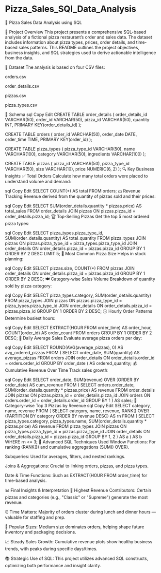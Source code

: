 # Pizza_Sales_SQl_Data_Analysis

🍕 Pizza Sales Data Analysis using SQL

📌 Project Overview
This project presents a comprehensive SQL-based analysis of a fictional pizza restaurant’s order and sales data. The dataset includes information about pizza types, prices, order details, and time-based sales patterns. This README outlines the project objectives, business insights, and SQL strategies used to derive actionable intelligence from the data.

📂 Dataset
The analysis is based on four CSV files:

orders.csv

order_details.csv

pizzas.csv

pizza_types.csv

🧱 Schema
sql
Copy
Edit
CREATE TABLE order_details (
    order_details_id VARCHAR(50),
    order_id VARCHAR(50),
    pizza_id VARCHAR(50),
    quantity INT,
    PRIMARY KEY(order_details_id)
);

CREATE TABLE orders (
    order_id VARCHAR(50),
    order_date DATE,
    order_time TIME,
    PRIMARY KEY(order_id)
);

CREATE TABLE pizza_types (
    pizza_type_id VARCHAR(50),
    name VARCHAR(100),
    category VARCHAR(50),
    ingredients VARCHAR(100)
);

CREATE TABLE pizzas (
    pizza_id VARCHAR(50),
    pizza_type_id VARCHAR(50),
    size VARCHAR(10),
    price NUMERIC(6, 2)
);
🔍 Key Business Insights
✅ Total Orders
Calculate how many total orders were placed to understand volume and demand:

sql
Copy
Edit
SELECT COUNT(*) AS total FROM orders;
💵 Revenue Tracking
Revenue derived from the quantity of pizzas sold and their prices:

sql
Copy
Edit
SELECT SUM(order_details.quantity * pizzas.price) AS total_sales
FROM order_details
JOIN pizzas ON pizzas.pizza_id = order_details.pizza_id;
🏆 Top-Selling Pizzas
Get the top 5 most ordered pizza types:

sql
Copy
Edit
SELECT pizza_types.pizza_type_id, SUM(order_details.quantity) AS total_quantity
FROM pizza_types
JOIN pizzas ON pizzas.pizza_type_id = pizza_types.pizza_type_id
JOIN order_details ON order_details.pizza_id = pizzas.pizza_id
GROUP BY 1
ORDER BY 2 DESC 
LIMIT 5;
📏 Most Common Pizza Size
Helps in stock planning:

sql
Copy
Edit
SELECT pizzas.size, COUNT(*)
FROM pizzas
JOIN order_details ON order_details.pizza_id = pizzas.pizza_id
GROUP BY 1
ORDER BY 2 DESC;
🍽️ Category-wise Sales Volume
Breakdown of quantity sold by pizza category:

sql
Copy
Edit
SELECT pizza_types.category, SUM(order_details.quantity)
FROM pizza_types
JOIN pizzas ON pizzas.pizza_type_id = pizza_types.pizza_type_id
JOIN order_details ON order_details.pizza_id = pizzas.pizza_id
GROUP BY 1
ORDER BY 2 DESC;
🕒 Hourly Order Patterns
Determine busiest hours:

sql
Copy
Edit
SELECT EXTRACT(HOUR FROM order_time) AS order_hour, COUNT(order_id) AS order_count
FROM orders
GROUP BY 1
ORDER BY 2 DESC;
📆 Daily Average Sales
Evaluate average pizza orders per day:

sql
Copy
Edit
SELECT ROUND(AVG(average_pizzas), 0) AS avg_ordered_pizzas
FROM (
    SELECT order_date, SUM(quantity) AS average_pizzas
    FROM orders
    JOIN order_details ON order_details.order_id = orders.order_id
    GROUP BY order_date
) AS ordered_quantity;
💰 Cumulative Revenue Over Time
Track sales growth:

sql
Copy
Edit
SELECT order_date, SUM(revenue) OVER (ORDER BY order_date) AS cum_revenue
FROM (
    SELECT orders.order_date, SUM(order_details.quantity * pizzas.price) AS revenue
    FROM order_details
    JOIN pizzas ON pizzas.pizza_id = order_details.pizza_id
    JOIN orders ON orders.order_id = order_details.order_id
    GROUP BY 1
) AS sales;
🥇 Category-wise Top 3 Pizzas by Revenue
sql
Copy
Edit
SELECT category, name, revenue
FROM (
    SELECT category, name, revenue,
    RANK() OVER (PARTITION BY category ORDER BY revenue DESC) AS rn
    FROM (
        SELECT pizza_types.category, pizza_types.name, SUM(order_details.quantity * pizzas.price) AS revenue
        FROM pizza_types
        JOIN pizzas ON pizza_types.pizza_type_id = pizzas.pizza_type_id
        JOIN order_details ON order_details.pizza_id = pizzas.pizza_id
        GROUP BY 1, 2
    ) AS a
) AS b
WHERE rn <= 3;
🧠 Advanced SQL Techniques Used
Window Functions:
For ranking (RANK()) and cumulative aggregations (SUM() OVER).

Subqueries:
Used for averages, filters, and nested rankings.

Joins & Aggregations:
Crucial to linking orders, pizzas, and pizza types.

Date & Time Functions:
Such as EXTRACT(HOUR FROM order_time) for time-based analysis.

📊 Final Insights & Interpretation
🍕 Highest Revenue Contributors:
Certain pizzas and categories (e.g., "Classic" or "Supreme") generate the most revenue.

⏰ Time Matters:
Majority of orders cluster during lunch and dinner hours — valuable for staffing and prep.

📏 Popular Sizes:
Medium size dominates orders, helping shape future inventory and packaging decisions.

📈 Steady Sales Growth:
Cumulative revenue plots show healthy business trends, with peaks during specific days/times.

📚 Strategic Use of SQL:
This project utilizes advanced SQL constructs, optimizing both performance and insight clarity.
